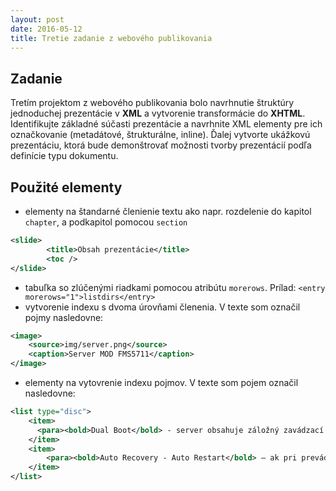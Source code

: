```yaml
---
layout: post
date: 2016-05-12
title: Tretie zadanie z webového publikovania
---
```

## Zadanie

Tretím projektom z webového publikovania bolo navrhnutie štruktúry jednoduchej prezentácie v  **XML** a vytvorenie transformácie do **XHTML**. Identifikujte základné súčasti prezentácie a navrhnite XML elementy pre ich označkovanie (metadátové, štrukturálne, inline).
Ďalej vytvorte ukážkovú prezentáciu, ktorá bude demonštrovať možnosti tvorby prezentácií podľa definície typu dokumentu.

## Použité elementy
- elementy na štandarné členienie textu ako napr. rozdelenie do kapitol `chapter`, a podkapitol pomocou `section`

```xml
<slide>
		<title>Obsah prezentácie</title>
		<toc />
</slide>
```

- tabuľka so zlúčenými riadkami pomocou atribútu `morerows`. Prílad: `<entry morerows="1">listdirs</entry>`
- vytvorenie indexu s dvoma úrovňami členenia. V texte som označil pojmy nasledovne:

```xml
<image>
	<source>img/server.png</source>
	<caption>Server MOD FMS5711</caption>
</image>
```

- elementy na vytovrenie indexu pojmov. V texte som pojem označil nasledovne:

```xml
<list type="disc">
	<item>
	  <para><bold>Dual Boot</bold> - server obsahuje záložný zavádzací program, ktorý sa spustí v prípade ak dôjde k chybe pri zavádzaní systému.</para>
	</item>
	<item>
		<para><bold>Auto Recovery - Auto Restart</bold> – ak pri prevádzke systému dôjde k závažnej chybe, systém sa automaticky reštartuje.</para>
	</item>
</list>
```
